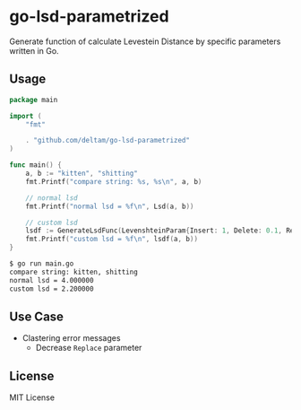 # go-lsd-parametrized

Generate function of calculate Levestein Distance by specific parameters written in Go.

## Usage

```go
package main

import (
    "fmt"

    . "github.com/deltam/go-lsd-parametrized"
)

func main() {
    a, b := "kitten", "shitting"
    fmt.Printf("compare string: %s, %s\n", a, b)

    // normal lsd
    fmt.Printf("normal lsd = %f\n", Lsd(a, b))

    // custom lsd
    lsdf := GenerateLsdFunc(LevenshteinParam{Insert: 1, Delete: 0.1, Replace: 1})
    fmt.Printf("custom lsd = %f\n", lsdf(a, b))
}
```

```sh
$ go run main.go
compare string: kitten, shitting
normal lsd = 4.000000
custom lsd = 2.200000
```

## Use Case

- Clastering error messages
    - Decrease `Replace` parameter

## License

MIT License
